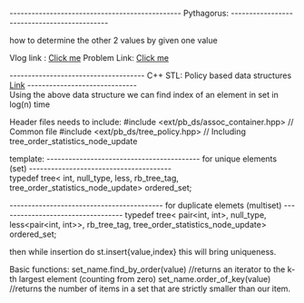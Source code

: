 ----------------------------------------------- Pythagorus: --------------------------------------------

  how to determine the other 2 values by given one value
  
  Vlog link : [Click me](https://byjus.com/maths/pythagorean-triples/)
  Problem Link: [Click me](https://codeforces.com/problemset/problem/1487/D)


------------------------------------- C++ STL: Policy based data structures [Link](https://codeforces.com/blog/entry/11080) ------------------------------<br>
  Using the above data structure we can find index of an element in set in log(n) time

  Header files needs to include:
    #include <ext/pb_ds/assoc_container.hpp> // Common file
    #include <ext/pb_ds/tree_policy.hpp> // Including tree_order_statistics_node_update

  template:
  ------------------------------------------  for unique elements (set)  ---------------------------------------<br>
    typedef tree<
    int,
    null_type,
    less<int>,
    rb_tree_tag,
    tree_order_statistics_node_update>
    ordered_set;

  ------------------------------------------  for duplicate elemets (multiset)  ----------------------------------
    typedef tree<
    pair<int, int>,
    null_type,
    less<pair<int, int>>,
    rb_tree_tag,
    tree_order_statistics_node_update> ordered_set;

  then while insertion do st.insert{value,index} this will bring uniqueness.

  Basic functions: 
    set_name.find_by_order(value)    //returns an iterator to the k-th largest element (counting from zero)
    set_name.order_of_key(value)     //returns the number of items in a set that are strictly smaller than our item.
